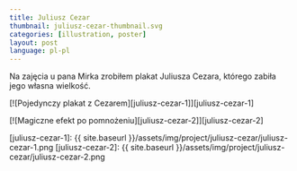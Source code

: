 ```yaml
---
title: Juliusz Cezar
thumbnail: juliusz-cezar-thumbnail.svg
categories: [illustration, poster]
layout: post
language: pl-pl
---
```


Na zajęcia u pana Mirka zrobiłem plakat Juliusza Cezara, którego zabiła jego własna wielkość.

[![Pojedynczy plakat z Cezarem][juliusz-cezar-1]][juliusz-cezar-1]

[![Magiczne efekt po pomnożeniu][juliusz-cezar-2]][juliusz-cezar-2]

[juliusz-cezar-1]: {{ site.baseurl }}/assets/img/project/juliusz-cezar/juliusz-cezar-1.png
[juliusz-cezar-2]: {{ site.baseurl }}/assets/img/project/juliusz-cezar/juliusz-cezar-2.png